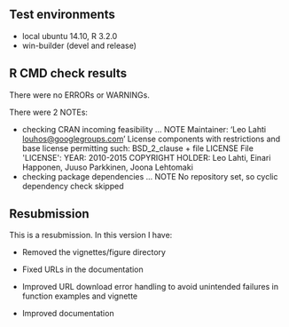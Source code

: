 ## Test environments
* local ubuntu 14.10, R 3.2.0
* win-builder (devel and release)

## R CMD check results
There were no ERRORs or WARNINGs. 

There were 2 NOTEs:
* checking CRAN incoming feasibility ... NOTE
Maintainer: ‘Leo Lahti <louhos@googlegroups.com>’
License components with restrictions and base license permitting such:
  BSD_2_clause + file LICENSE
  File 'LICENSE':
    YEAR: 2010-2015
      COPYRIGHT HOLDER: Leo Lahti, Einari Happonen, Juuso Parkkinen, Joona Lehtomaki
* checking package dependencies ... NOTE
  No repository set, so cyclic dependency check skipped

## Resubmission
This is a resubmission. In this version I have:

* Removed the vignettes/figure directory

* Fixed URLs in the documentation

* Improved URL download error handling to avoid unintended failures in 
  function examples and vignette

* Improved documentation

